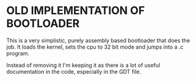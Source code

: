 # OLD IMPLEMENTATION OF BOOTLOADER

This is a very simplistic, purely assembly based bootloader that does the job.
It loads the kernel, sets the cpu to 32 bit mode and jumps into a .c program.

Instead of removing it I'm keeping it as there is a lot of useful documentation
in the code, especially in the GDT file.
